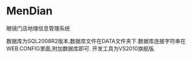 MenDian
=======

眼镜门店地理信息管理系统

数据库为SQL2008R2版本,数据库文件在DATA文件夹下.数据库连接字符串在WEB.CONFIG里面,附加数据库即可.
开发工具为VS2010旗舰版.
